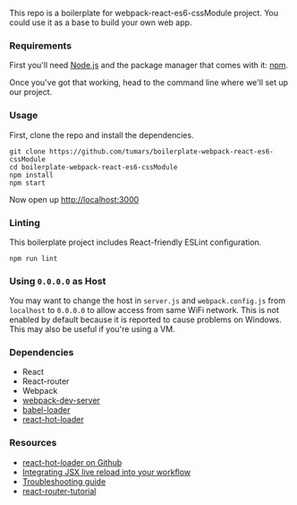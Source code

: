 
This repo is a boilerplate for webpack-react-es6-cssModule project. You could use it as a base to build your own web app.


### Requirements
First you'll need [Node.js](https://nodejs.org) and the package manager
that comes with it: [npm](https://www.npmjs.com/).


Once you've got that working, head to the command line where we'll set
up our project.

### Usage
First, clone the repo and install the dependencies.

```
git clone https://github.com/tumars/boilerplate-webpack-react-es6-cssModule
cd boilerplate-webpack-react-es6-cssModule
npm install
npm start
```

Now open up [http://localhost:3000](http://localhost:3000)

### Linting

This boilerplate project includes React-friendly ESLint configuration.

```
npm run lint
```

### Using `0.0.0.0` as Host

You may want to change the host in `server.js` and `webpack.config.js` from `localhost` to `0.0.0.0` to allow access from same WiFi network. This is not enabled by default because it is reported to cause problems on Windows. This may also be useful if you're using a VM.


### Dependencies

* React
* React-router
* Webpack
* [webpack-dev-server](https://github.com/webpack/webpack-dev-server)
* [babel-loader](https://github.com/babel/babel-loader)
* [react-hot-loader](https://github.com/gaearon/react-hot-loader)

### Resources

* [react-hot-loader on Github](https://github.com/gaearon/react-hot-loader)
* [Integrating JSX live reload into your workflow](http://gaearon.github.io/react-hot-loader/getstarted/)
* [Troubleshooting guide](https://github.com/gaearon/react-hot-loader/blob/master/docs/Troubleshooting.md)
* [react-router-tutorial](https://github.com/reactjs/react-router-tutoria)